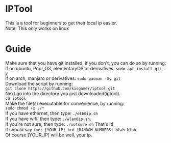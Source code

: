 # IPTool
This is a tool for beginners to get their local ip easier.\
Note: This only works on linux

# Guide
Make sure that you have git installed, if you don't, you can do so by running:\
if on ubuntu, Pop!_OS, elementaryOS or derivatives: `sudo apt install git -y`\
if on arch, manjaro or derivatives: `sudo pacman -Sy git`\
Download the script by running:\
`git clone https://github.com/kisgamer/iptool.git`\
Next go into the directory you just downloaded(iptool).\
`cd iptool`\
Make the file(s) executable for convenience, by running:\
`sudo chmod +x ./*`\
If you have ethernet, then type: `./eth0ip.sh`\
If you have wifi, then type: `./wlan0ip.sh`.\
If you're not sure, then type: `./notsure.sh`
That's it!\
It should say `inet [YOUR_IP] brd [RANDOM_NUMBERS] blah blah`\
Of course [YOUR_IP] will be well, your ip.

